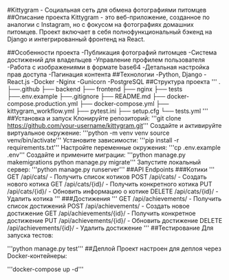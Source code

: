 #Kittygram - Социальная сеть для обмена фотографиями питомцев
##Описание проекта
Kittygram - это веб-приложение, созданное по аналогии с Instagram, но с фокусом на фотографиях домашних питомцев. Проект включает в себя полнофункциональный бэкенд на Django и интегрированный фронтенд на React.

##Особенности проекта
-Публикация фотографий питомцев
-Система достижений для владельцев
-Управление профилем пользователя
-Работа с изображениями в формате base64
-Детальная настройка прав доступа
-Пагинация контента
##Технологии
-Python, Django
-React.js
-Docker
-Nginx
-Gunicorn
-PostgreSQL
##Структура проекта
'''
.
├──.github
├── backend
├── frontend
├── nginx
├── tests
├──.env.example
├──.gitignore
├── README.md
├── docker-compose.production.yml
├── docker-compose.yml
├── kittygram_workflow.yml
├── pytest.ini
├── setup.cfg
└── tests.yml
'''
##Установка и запуск
Клонируйте репозиторий:
'''git clone https://github.com/your-username/kittygram.git'''
Создайте и активируйте виртуальное окружение:
'''python -m venv venv
source venv/bin/activate'''
Установите зависимости:
'''pip install -r requirements.txt'''
Настройте переменные окружения:
'''cp .env.example .env'''
Создайте и примените миграции:
'''python manage.py makemigrations
python manage.py migrate'''
Запустите локальный сервер:
'''python manage.py runserver'''
##API Endpoints
###Котики
'''
GET /api/cats/ - Получить список котиков
POST /api/cats/ - Создать нового котика
GET /api/cats/{id}/ - Получить конкретного котика
PUT /api/cats/{id}/ - Обновить информацию о котике
DELETE /api/cats/{id}/ - Удалить котика
'''
###Достижения
'''
GET /api/achievements/ - Получить список достижений
POST /api/achievements/ - Создать новое достижение
GET /api/achievements/{id}/ - Получить конкретное достижение
PUT /api/achievements/{id}/ - Обновить достижение
DELETE /api/achievements/{id}/ - Удалить достижение
'''
##Тестирование
Для запуска тестов:

'''python manage.py test'''
##Деплой
Проект настроен для деплоя через Docker-контейнеры:

'''docker-compose up -d'''

